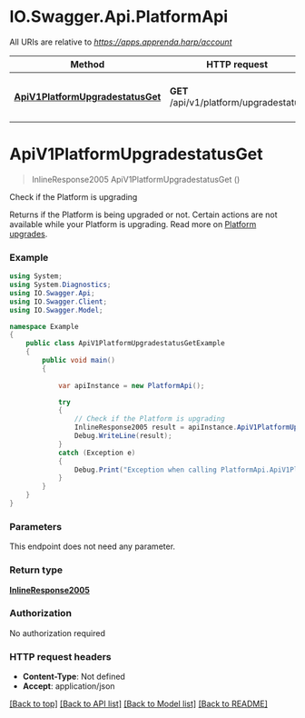 # IO.Swagger.Api.PlatformApi

All URIs are relative to *https://apps.apprenda.harp/account*

Method | HTTP request | Description
------------- | ------------- | -------------
[**ApiV1PlatformUpgradestatusGet**](PlatformApi.md#apiv1platformupgradestatusget) | **GET** /api/v1/platform/upgradestatus | Check if the Platform is upgrading


<a name="apiv1platformupgradestatusget"></a>
# **ApiV1PlatformUpgradestatusGet**
> InlineResponse2005 ApiV1PlatformUpgradestatusGet ()

Check if the Platform is upgrading

Returns if the Platform is being upgraded or not. Certain actions are not available while your Platform is upgrading.   Read more on [Platform upgrades](/current/upgrade). 

### Example
```csharp
using System;
using System.Diagnostics;
using IO.Swagger.Api;
using IO.Swagger.Client;
using IO.Swagger.Model;

namespace Example
{
    public class ApiV1PlatformUpgradestatusGetExample
    {
        public void main()
        {
            
            var apiInstance = new PlatformApi();

            try
            {
                // Check if the Platform is upgrading
                InlineResponse2005 result = apiInstance.ApiV1PlatformUpgradestatusGet();
                Debug.WriteLine(result);
            }
            catch (Exception e)
            {
                Debug.Print("Exception when calling PlatformApi.ApiV1PlatformUpgradestatusGet: " + e.Message );
            }
        }
    }
}
```

### Parameters
This endpoint does not need any parameter.

### Return type

[**InlineResponse2005**](InlineResponse2005.md)

### Authorization

No authorization required

### HTTP request headers

 - **Content-Type**: Not defined
 - **Accept**: application/json

[[Back to top]](#) [[Back to API list]](../README.md#documentation-for-api-endpoints) [[Back to Model list]](../README.md#documentation-for-models) [[Back to README]](../README.md)


